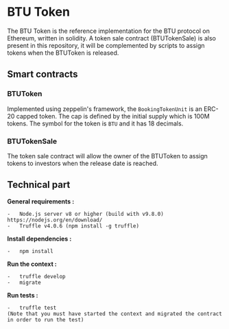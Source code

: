 # BTU Token

The BTU Token is the reference implementation for the BTU protocol on Ethereum, written in solidity. A token sale contract (BTUTokenSale) is also present in this repository, it will be complemented by scripts to assign tokens when the BTUToken is released.

## Smart contracts
 ### BTUToken
 Implemented using zeppelin's framework, the `BookingTokenUnit` is an ERC-20 capped token. The cap is defined by the initial supply which is 100M tokens. The symbol for the token is `BTU` and it has 18 decimals.

 ### BTUTokenSale
 The token sale contract will allow the owner of the BTUToken to assign tokens to investors when the release date is reached.

## Technical part  

**General requirements  :**

    -   Node.js server v8 or higher (build with v9.8.0) https://nodejs.org/en/download/
    -   Truffle v4.0.6 (npm install -g truffle)

**Install dependencies  :**

    -   npm install

**Run the context :**

    -   truffle develop
    -   migrate

**Run tests :**

    -   truffle test
    (Note that you must have started the context and migrated the contract in order to run the test)
